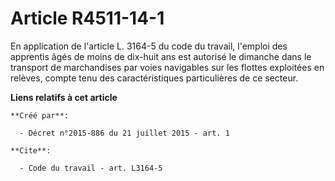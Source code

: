 # Article R4511-14-1

En application de l'article L. 3164-5 du code du travail, l'emploi des apprentis âgés de moins de dix-huit ans est autorisé
le dimanche dans le transport de marchandises par voies navigables sur les flottes exploitées en relèves, compte tenu des
caractéristiques particulières de ce secteur.

**Liens relatifs à cet article**

	**Créé par**:

	  - Décret n°2015-886 du 21 juillet 2015 - art. 1

	**Cite**:

	  - Code du travail - art. L3164-5

